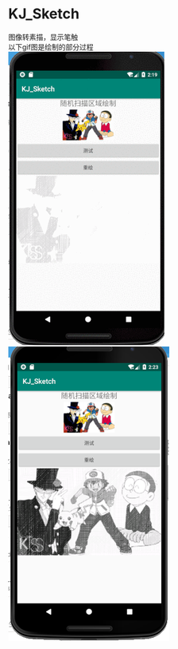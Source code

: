 # KJ_Sketch
图像转素描，显示笔触
<br>
以下gif图是绘制的部分过程
<br>
![image](https://github.com/kbjay/KJ_Sketch/blob/master/app/src/main/raw/kj_sketch.gif)
![image](https://github.com/kbjay/KJ_Sketch/blob/master/app/src/main/raw/sketch.png)
